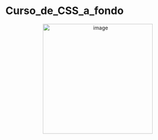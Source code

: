 # Curso_de_CSS_a_fondo
<p align="center">
<img width="300" alt="image" src="https://user-images.githubusercontent.com/89166148/173477299-c57ea192-8c8b-46d2-a030-8402489b0096.png">
</p>

